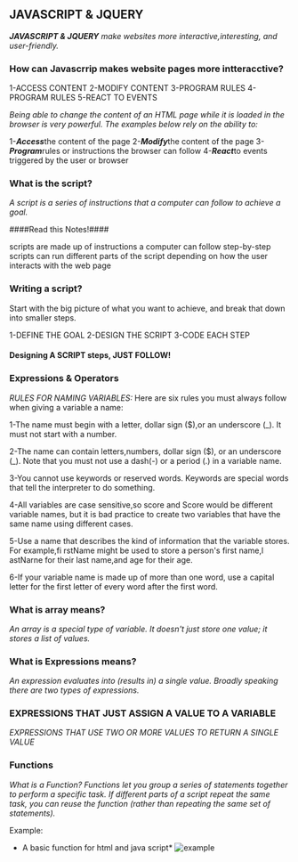 ## JAVASCRIPT & JQUERY

***JAVASCRIPT & JQUERY*** *make websites more interactive,interesting, and user-friendly.*

### How can Javascrrip makes website pages more intteracctive?

 1-ACCESS CONTENT
 2-MODIFY CONTENT
 3-PROGRAM RULES
 4-PROGRAM RULES
 5-REACT TO EVENTS
 
 *Being able to change the content of an HTML page while it is loaded in the browser is very powerful. The examples below rely on the ability to:*
 
 1-***Access***the content of the page
 2-***Modify***the content of the page
 3-***Program***rules or instructions the browser can follow
 4-***React***to events triggered by the user or browser
 
 ### What is the script?
 *A script is a series of instructions that a computer can follow to achieve a goal.*
 
####Read this Notes!####

scripts are made up of instructions a computer can follow step-by-step
scripts can run different parts of the script depending on how the user interacts with the web page

### Writing a script?
Start with the big picture of what  you want to achieve, and break that down into smaller steps.

1-DEFINE THE GOAL
2-DESIGN THE SCRIPT
3-CODE EACH STEP

#### Designing A SCRIPT steps, JUST FOLLOW!

### Expressions & Operators

*RULES FOR NAMING VARIABLES:*
Here are six rules you must always follow when giving a variable a name:

1-The name must begin with  a letter, dollar sign ($),or an underscore (_). It must not start with a number.

2-The name can contain letters,numbers, dollar sign ($), or an underscore (_). Note that you must not use a dash(-) or a period (.) in a variable name.

3-You cannot use keywords or reserved words. Keywords are special words that tell the interpreter to do something.

4-All variables are case sensitive,so score and Score would be different variable names, but it is bad practice to create two variables that have the same name using different cases.

5-Use a name that describes the kind of information that the variable stores. For example,fi rstName might be used to store a person's first name,l astNarne for their last name,and age for their age. 
        
6-If your variable name is made up of more than one word, use a capital letter for the first letter of every word after the first word.

 ### What is array means? 
 
 *An array is a special type of variable. It doesn't just store one value; it stores a list of values.*
 
  ### What is Expressions means?
   
 *An expression evaluates into (results in) a single value. Broadly speaking there are two types of expressions.*
 
  ### EXPRESSIONS THAT JUST ASSIGN A VALUE TO A VARIABLE 
  
  *EXPRESSIONS THAT USE TWO OR MORE VALUES TO RETURN A SINGLE VALUE*
  
  ### Functions
 
 *What is a Function? Functions let you group a series of statements together to perform a specific task. If different parts of a script repeat the same task, you can reuse the function (rather than repeating the same set of statements).*
 
Example:
* A basic function for html and java script*
![example](https://www.homeandlearn.co.uk/javascript/images/chapter_4/two_functions.gif)
    
    
 
                     
            
                    
        
        
        
        


    
    
    
    
    
            
            
            
                
                
                
                
               
                
                


       
      

